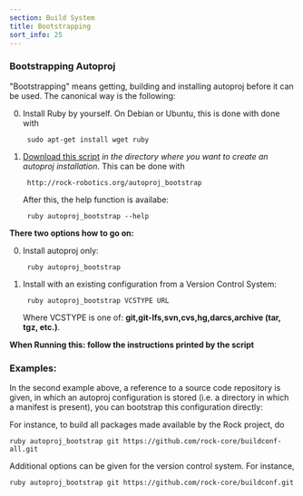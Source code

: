 ```yaml
---
section: Build System
title: Bootstrapping
sort_info: 25
---
```


### Bootstrapping Autoproj


"Bootstrapping" means getting, building and installing autoproj before it can be used.
The canonical way is the following:

0. Install Ruby by yourself. On Debian or Ubuntu, this is done with done with

        sudo apt-get install wget ruby

0. [Download this script](../../autoproj_bootstrap) *in the directory where you want to create an autoproj installation*. This can be done with

        http://rock-robotics.org/autoproj_bootstrap
    
    After this, the help function is availabe:

        ruby autoproj_bootstrap --help

**There two options how to go on:**

0. Install autoproj only: 

        ruby autoproj_bootstrap

0. Install with an existing configuration from a Version Control System:

        ruby autoproj_bootstrap VCSTYPE URL

      Where VCSTYPE is one of:
      **git,git-lfs,svn,cvs,hg,darcs,archive (tar, tgz, etc.)**.

**When Running this: follow the instructions printed by the script**

### Examples:

In the second example above, a reference to a source code repository is given, in which an autoproj configuration is stored (i.e. a directory in which a manifest is present), you can bootstrap this configuration directly:

For instance, to build all packages made available by the Rock project, do
  
```
ruby autoproj_bootstrap git https://github.com/rock-core/buildconf-all.git
```


Additional options can be given for the version control system. For instance,

```bash
ruby autoproj_bootstrap git https://github.com/rock-core/buildconf.git branch=test
```

